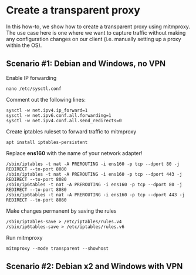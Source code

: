 # Create a transparent proxy

In this how-to, we show how to create a transparent proxy using mitmproxy. The use case here is one where we want to capture traffic without making any configuration changes on our client (i.e. manually setting up a proxy within the OS).

## Scenario #1: Debian and Windows, no VPN

Enable IP forwarding

    nano /etc/sysctl.conf

Comment out the following lines:

    sysctl -w net.ipv4.ip_forward=1
    sysctl -w net.ipv6.conf.all.forwarding=1
    sysctl -w net.ipv4.conf.all.send_redirects=0

Create iptables ruleset to forward traffic to mitmproxy

    apt install iptables-persistent

Replace **ens160** with the name of your network adapter!

    /sbin/iptables -t nat -A PREROUTING -i ens160 -p tcp --dport 80 -j REDIRECT --to-port 8080
    /sbin/iptables -t nat -A PREROUTING -i ens160 -p tcp --dport 443 -j REDIRECT --to-port 8080
    /sbin/ip6tables -t nat -A PREROUTING -i ens160 -p tcp --dport 80 -j REDIRECT --to-port 8080
    /sbin/ip6tables -t nat -A PREROUTING -i ens160 -p tcp --dport 443 -j REDIRECT --to-port 8080

Make changes permanent by saving the rules

    /sbin/iptables-save > /etc/iptables/rules.v4
    /sbin/ip6tables-save > /etc/iptables/rules.v6

Run mitmproxy

    mitmproxy --mode transparent --showhost

## Scenario #2: Debian x2 and Windows with VPN

